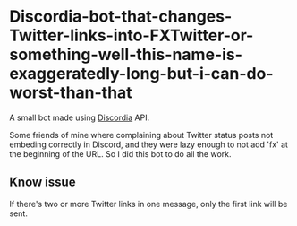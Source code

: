 # Discordia-bot-that-changes-Twitter-links-into-FXTwitter-or-something-well-this-name-is-exaggeratedly-long-but-i-can-do-worst-than-that
A small bot made using [Discordia](https://github.com/SinisterRectus/Discordia) API.

Some friends of mine where complaining about Twitter status posts not embeding correctly in Discord, and they were lazy enough to not add 'fx' at the beginning of the URL.
So I did this bot to do all the work.

## Know issue
If there's two or more Twitter links in one message, only the first link will be sent.
